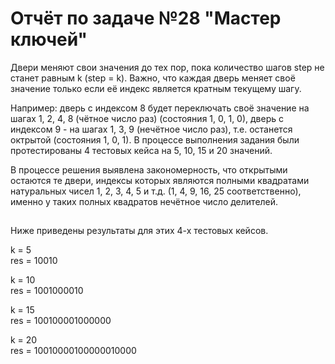 # Отчёт по задаче №28 "Мастер ключей" #

Двери меняют свои значения до тех пор, пока количество шагов step не станет равным k (step = k). Важно, что каждая дверь меняет своё значение только если её индекс является кратным текущему шагу.

Например: дверь с индексом 8 будет переключать своё значение на шагах 1, 2, 4, 8 (чётное число раз) (состояния 1, 0, 1, 0), дверь с индексом 9 - на шагах 1, 3, 9 (нечётное число раз), т.е. останется октрытой (состояния 1, 0, 1).
В процессе выполнения задания были протестированы 4 тестовых кейса на 5, 10, 15 и 20 значений.  

В процессе решения выявлена закономерность, что открытыми остаются те двери, индексы которых являются полными квадратами натуральных чисел 1, 2, 3, 4, 5 и т.д. (1, 4, 9, 16, 25 соответственно), именно у таких полных квадратов нечётное число делителей.

##
Ниже приведены результаты для этих 4-х тестовых кейсов.

k = 5  
res = 10010

k = 10  
res = 1001000010

k = 15  
res = 100100001000000

k = 20  
res = 10010000100000010000

##

